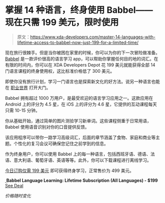 # 掌握 14 种语言，终身使用 Babbel——现在只需 199 美元，限时使用

> 原文：<https://www.xda-developers.com/master-14-languages-with-lifetime-access-to-babbel-now-just-199-for-a-limited-time/>

现在旅行很棘手。但是当你被困在家里的时候，你可以为你的下一次冒险做准备。 [Babbel](https://depot.xda-developers.com/sales/babbel-language-learning-lifetime-subscription-all-languages?utm_source=xda-developers.com&utm_medium=referral&utm_campaign=babbel-language-learning-lifetime-subscription-all-languages&utm_term=scsf-484205&utm_content=a0x1P000004epjUQAQ&scsonar=1) 是一款评价很高的语言学习 app，可以帮助你掌握任何目的地的词汇。在有限的时间内，你可以在 XDA Developers Depot 花 199 美元就能获得全部 14 门语言课程的终身使用权，这比标准价格低了 300 美元。

即使你没有旅行计划，学习一门语言也是探索新文化的好方法。说另一种语言也能在 [职业世界](https://www.xda-developers.com/prep-to-earn-the-hottest-it-certifications-with-this-comptia-bundle/) 打开大门。

Babbel 拥有超过 1000 万用户，是最受欢迎的语言学习应用之一。这款应用在 Android 上的评分为 4.5 星，在 iOS 上的评分为 4.6 星，它提供的互动课程每天只需 10-15 分钟。

你从基础开始，通过简单的图片测验学习新单词。这些课程侧重于日常用语，Babbel 使用语音识别对你的口音提供反馈。

该应用程序可以带你一路学习高级词汇，后面的章节涵盖了食物、家庭和商业等主题。个性化的复习会议可确保您记住之前学到的信息。

作为终身用户，你可以使用 Babbel 上的每一种语言，包括西班牙语、德语、法语、意大利语、葡萄牙语、英语等等。此外，你可以下载课程进行离线学习。

[今日订购仅需 199 美元](https://depot.xda-developers.com/sales/babbel-language-learning-lifetime-subscription-all-languages?utm_source=xda-developers.com&utm_medium=referral&utm_campaign=babbel-language-learning-lifetime-subscription-all-languages&utm_term=scsf-484205&utm_content=a0x1P000004epjUQAQ&scsonar=1) 即可获得终身学习，正常售价为 499 美元。

[ ](https://depot.xda-developers.com/sales/babbel-language-learning-lifetime-subscription-all-languages?utm_source=xda-developers.com&utm_medium=referral-cta&utm_campaign=babbel-language-learning-lifetime-subscription-all-languages&utm_term=scsf-484205&utm_content=a0x1P000004epjUQAQ&scsonar=1)**Babbel Language Learning: Lifetime Subscription (All Languages) - $199** [See Deal](https://depot.xda-developers.com/sales/babbel-language-learning-lifetime-subscription-all-languages?utm_source=xda-developers.com&utm_medium=referral-cta&utm_campaign=babbel-language-learning-lifetime-subscription-all-languages&utm_term=scsf-484205&utm_content=a0x1P000004epjUQAQ&scsonar=1)

*价格随时变化*